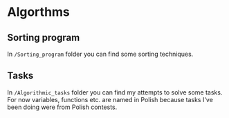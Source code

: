 # Algorthms

## Sorting program
In `/Sorting_program` folder you can find some sorting techniques.

## Tasks
In `/Algorithmic_tasks` folder you can find my attempts to solve some
tasks. For now variables, functions etc. are named in Polish because tasks I've
been doing were from Polish contests.
